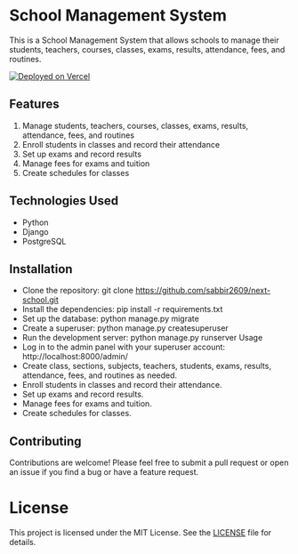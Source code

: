 # School Management System

This is a School Management System that allows schools to manage their students, teachers, courses, classes, exams, results, attendance, fees, and routines.

[![Deployed on Vercel](https://vercel.com/button)](https://next-school-psi.vercel.app/)

## Features
1. Manage students, teachers, courses, classes, exams, results, attendance, fees, and routines
2. Enroll students in classes and record their attendance
3. Set up exams and record results
4. Manage fees for exams and tuition
5. Create schedules for classes

## Technologies Used
- Python
- Django
- PostgreSQL


## Installation
- Clone the repository: git clone https://github.com/sabbir2609/next-school.git
- Install the dependencies: pip install -r requirements.txt
- Set up the database: python manage.py migrate
- Create a superuser: python manage.py createsuperuser
- Run the development server: python manage.py runserver
Usage
- Log in to the admin panel with your superuser account: http://localhost:8000/admin/
- Create class, sections, subjects, teachers, students, exams, results, attendance, fees, and routines as needed.
- Enroll students in classes and record their attendance.
- Set up exams and record results.
- Manage fees for exams and tuition.
- Create schedules for classes.

## Contributing
Contributions are welcome! Please feel free to submit a pull request or open an issue if you find a bug or have a feature request.

# License
This project is licensed under the MIT License. See the [LICENSE](LICENSE) file for details.